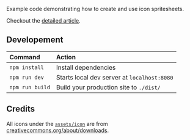 Example code demonstrating how to create and use icon spritesheets.

Checkout the [detailed article](https://ajithranka/icon-spritesheets).

## Developement

| Command         | Action                                      |
| :-------------- | :------------------------------------------ |
| `npm install`   | Install dependencies                        |
| `npm run dev`   | Starts local dev server at `localhost:8080` |
| `npm run build` | Build your production site to `./dist/`     |

## Credits

All icons under the [`assets/icon`](./src/assets/icons) are from [creativecommons.org/about/downloads](https://creativecommons.org/about/downloads/).
